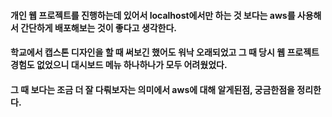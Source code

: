 #### 개인 웹 프로젝트를 진행하는데 있어서 localhost에서만 하는 것 보다는 aws를 사용해서 간단하게 배포해보는 것이 좋다고 생각한다.<br>
#### 학교에서 캡스톤 디자인을 할 때 써보긴 했어도 워낙 오래되었고 그 때 당시 웹 프로젝트 경험도 없었으니 대시보드 메뉴 하나하나가 모두 어려웠었다.
#### 그 때 보다는 조금 더 잘 다뤄보자는 의미에서 aws에 대해 알게된점, 궁금한점을 정리한다.

